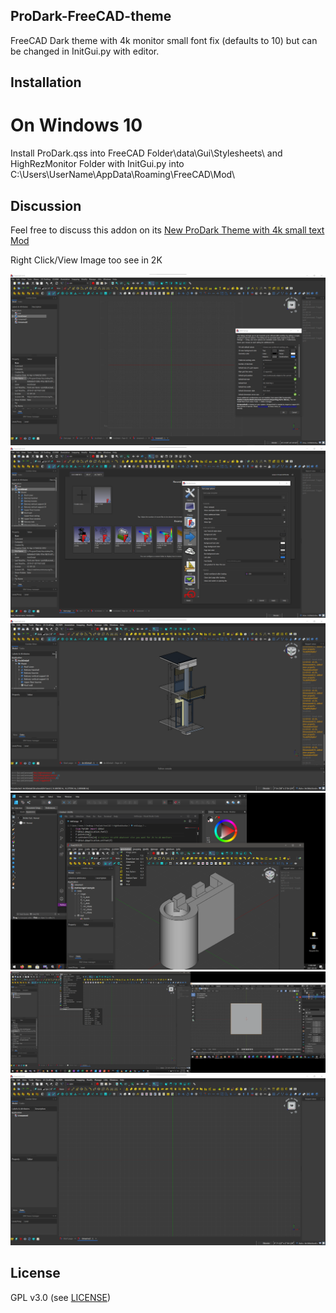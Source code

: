 ## ProDark-FreeCAD-theme
FreeCAD Dark theme  with 4k monitor small font fix (defaults to 10) but can be changed in InitGui.py with editor.

## Installation
# On Windows 10
Install ProDark.qss into FreeCAD Folder\data\Gui\Stylesheets\ and HighRezMonitor Folder with InitGui.py into C:\Users\UserName\AppData\Roaming\FreeCAD\Mod\

## Discussion
Feel free to discuss this addon on its [New ProDark Theme with 4k small text Mod](https://forum.freecadweb.org/viewtopic.php?f=34&t=55134&start=0)

Right Click/View Image too see in 2K

<img src="images/Working_plane_and_color_setup.png">
<img src="images/Startpage_and_Preferences.png">
<img src="images/Report_View_and_Python.png">
<img src="images/Playing_Nice_with_Others.png">
<img src="images/FreeCAD_and_Blender.png">
<img src="images/4K_Text_size_MOD.png">

## License
GPL v3.0 (see [LICENSE](LICENSE))
